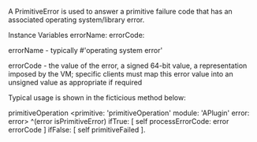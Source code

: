 A PrimitiveError is used to answer a primitive failure code that has an associated operating system/library error.

Instance Variables
	errorName:		<Symbol>
	errorCode:		<Integer>

errorName
	- typically #'operating system error'

errorCode
	- the value of the error, a signed 64-bit value, a representation imposed by the VM; specific clients must map this error value into an unsigned value as appropriate if required

Typical usage is shown in the ficticious method below:

primitiveOperation
	<primitive: 'primitiveOperation' module: 'APlugin' error: error>
	^(error isPrimitiveError)
		ifTrue: [ self processErrorCode: error errorCode ]
		ifFalse: [ self primitiveFailed ].